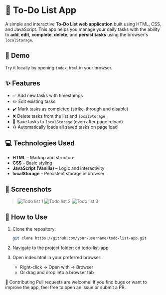 # 📝 To-Do List App

A simple and interactive **To-Do List web application** built using HTML, CSS, and JavaScript. This app helps you manage your daily tasks with the ability to **add**, **edit**, **complete**, **delete**, and **persist tasks** using the browser's `localStorage`.

## 🚀 Demo

Try it locally by opening `index.html` in your browser.

## ✨ Features

- ✅ Add new tasks with timestamps
- ✏️ Edit existing tasks
- ✔️ Mark tasks as completed (strike-through and disable)
- ❌ Delete tasks from the list and `localStorage`
- 💾 Save tasks to `localStorage` (even after page reload)
- ♻️ Automatically loads all saved tasks on page load

## 💻 Technologies Used

- **HTML** – Markup and structure
- **CSS** – Basic styling
- **JavaScript (Vanilla)** – Logic and interactivity
- **localStorage** – Persistent storage in browser

## 📸 Screenshots

> ![Todo list 1](https://github.com/user-attachments/assets/ef20e19c-403d-4fca-a5ac-cedd9b54e992)
> ![Todo list 2](https://github.com/user-attachments/assets/944a60b9-e6d2-4799-b6ef-fe4f7d9ade70)
> ![Todo list 3](https://github.com/user-attachments/assets/b913315f-8dba-4911-92a8-10e03e7c5f32)




## 📂 How to Use

1. Clone the repository:
   ```bash
   git clone https://github.com/your-username/todo-list-app.git
   
2. Navigate to the project folder:
    cd todo-list-app

3. Open index.html in your preferred browser:
    * Right-click → Open with → Browser
    * Or drag and drop into a browser tab
  
🙌 Contributing
    Pull requests are welcome! If you find bugs or want to improve the app, feel free to open an issue or submit a PR.
